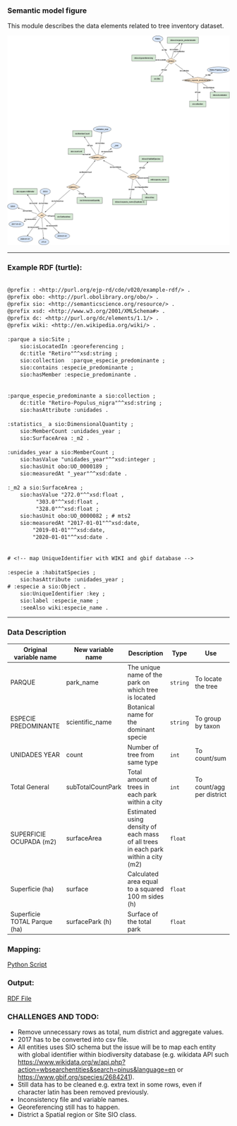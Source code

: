 ### Semantic model figure

This module describes the data elements related to tree inventory dataset.


<p align="center">
    <a href="../images/arbolado_5.png" target="_blank">
        <img src="../images/arbolado_5.png">
    </a>
</p>

***

### Example RDF (turtle):

```ttl

@prefix : <http://purl.org/ejp-rd/cde/v020/example-rdf/> .
@prefix obo: <http://purl.obolibrary.org/obo/> . 
@prefix sio: <http://semanticscience.org/resource/> .
@prefix xsd: <http://www.w3.org/2001/XMLSchema#> .
@prefix dc: <http://purl.org/dc/elements/1.1/> .
@prefix wiki: <http://en.wikipedia.org/wiki/> .

:parque a sio:Site ;
    sio:isLocatedIn :georeferencing ;
    dc:title "Retiro"^^xsd:string ;
    sio:collection  :parque_especie_predominante ;
    sio:contains :especie_predominante ;
    sio:hasMember :especie_predominante .


:parque_especie_predominante a sio:collection ;
    dc:title "Retiro-Populus_nigra"^^xsd:string ;
    sio:hasAttribute :unidades .

:statistics_ a sio:DimensionalQuantity ;
    sio:MemberCount :unidades_year ;
    sio:SurfaceArea :_m2 .

:unidades_year a sio:MemberCount ;
    sio:hasValue "unidades_year"^^xsd:integer ;
    sio:hasUnit obo:UO_0000189 ;
    sio:measuredAt "_year"^^xsd:date .

:_m2 a sio:SurfaceArea ;
    sio:hasValue "272.0"^^xsd:float ,
         "303.0"^^xsd:float ,
         "328.0"^^xsd:float ;
    sio:hasUnit obo:UO_0000082 ; # mts2
    sio:measuredAt "2017-01-01"^^xsd:date,
        "2019-01-01"^^xsd:date,
        "2020-01-01"^^xsd:date .


# <!-- map UniqueIdentifier with WIKI and gbif database -->

:especie a :habitatSpecies ;
    sio:hasAttribute :unidades_year ;
# :especie a sio:Object .
    sio:UniqueIdentifier :key ;
    sio:label :especie_name ;
    :seeAlso wiki:especie_name .

```

***

### Data Description
  
| Original variable name       | New variable name | Description                                                  | Type   | Use                       |
| ---------------------------- | ----------------- | ------------------------------------------------------------ | ------ | ------------------------- |
| PARQUE                       | park_name         | The unique name of the park on which tree is located         | `string` | To locate the tree        |
| ESPECIE PREDOMINANTE         | scientific_name   | Botanical name for the dominant specie                       | `string` | To group by taxon         |
| UNIDADES YEAR                | count             | Number of tree from same type                                | `int`    | To count/sum              |
| Total General                | subTotalCountPark | Total amount of trees in each park within a city             | `int`    | To count/agg per district |
| SUPERFICIE OCUPADA (m2)      | surfaceArea       | Estimated using density of each mass of all trees in each park within a city (m2) | `float`  |                           |
| Superficie (ha)              | surface           | Calculated area equal to a squared 100 m sides (h)           | `float`  |                           |
| Superficie TOTAL Parque (ha) | surfacePark (h)   | Surface of the total park                                    | `float`  |                           |

### Mapping:
[Python Script](https://github.com/carlosug/opengov-kg/blob/main/etl/generate_rdf5.py)
### Output:
[RDF File](https://github.com/carlosug/opengov-kg/blob/main/etl/outputs/rdflib-output5.ttl)

### CHALLENGES AND TODO:
* Remove unnecessary rows as total, num district and aggregate values.
* 2017 has to be converted into csv file.
* All entities uses SIO schema but the issue will be to map each entity with global identifier within biodiversity database (e.g. wikidata API such https://www.wikidata.org/w/api.php?action=wbsearchentities&search=pinus&language=en or https://www.gbif.org/species/2684241).
* Still data has to be cleaned e.g. extra text in some rows, even if character latin has been removed previously.
* Inconsistency file and variable names.
* Georeferencing still has to happen.
* District a Spatial region or Site SIO class.
